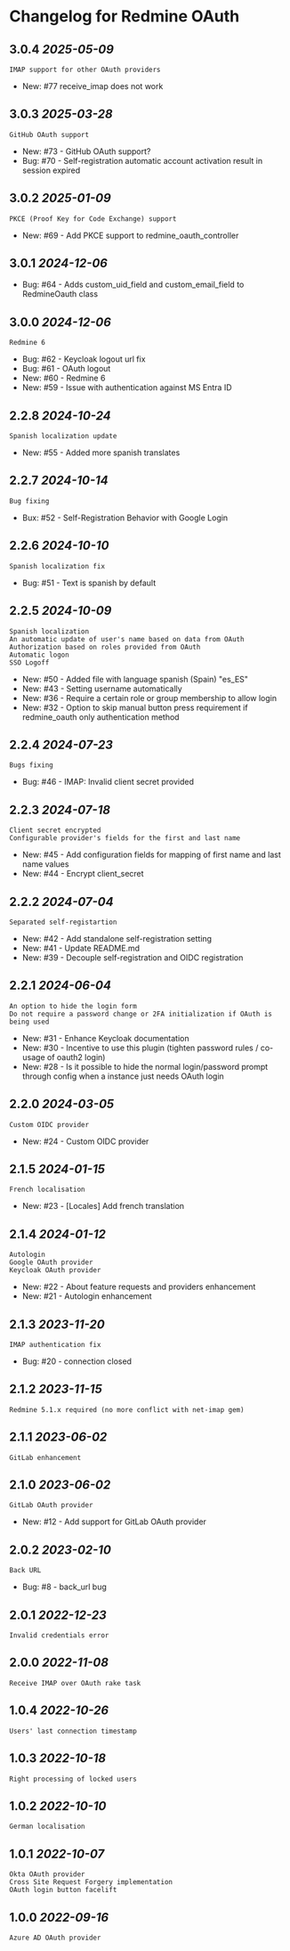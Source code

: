 Changelog for Redmine OAuth
==========================

3.0.4 *2025-05-09*
------------------

    IMAP support for other OAuth providers

* New: #77 receive_imap does not work

3.0.3 *2025-03-28*
------------------

    GitHub OAuth support

* New: #73 - GitHub OAuth support?
* Bug: #70 - Self-registration automatic account activation result in session expired

3.0.2 *2025-01-09*
------------------

    PKCE (Proof Key for Code Exchange) support 

* New: #69 - Add PKCE support to redmine_oauth_controller

3.0.1 *2024-12-06*
------------------

* Bug: #64 - Adds custom_uid_field and custom_email_field to RedmineOauth class

3.0.0 *2024-12-06*
------------------

    Redmine 6

* Bug: #62 - Keycloak logout url fix
* Bug: #61 - OAuth logout
* New: #60 - Redmine 6 
* New: #59 - Issue with authentication against MS Entra ID

2.2.8 *2024-10-24*
------------------

    Spanish localization update

* New: #55 - Added more spanish translates

2.2.7 *2024-10-14*
------------------

    Bug fixing 

* Bux: #52 - Self-Registration Behavior with Google Login 


2.2.6 *2024-10-10*
------------------

    Spanish localization fix

* Bug: #51 - Text is spanish by default

2.2.5 *2024-10-09*
------------------

    Spanish localization
    An automatic update of user's name based on data from OAuth
    Authorization based on roles provided from OAuth
    Automatic logon
    SSO Logoff

* New: #50 - Added file with language spanish (Spain) "es_ES"
* New: #43 - Setting username automatically
* New: #36 - Require a certain role or group membership to allow login
* New: #32 - Option to skip manual button press requirement if redmine_oauth only authentication method

2.2.4 *2024-07-23*
------------------

    Bugs fixing

* Bug: #46 - IMAP: Invalid client secret provided 

2.2.3 *2024-07-18*
------------------

    Client secret encrypted
    Configurable provider's fields for the first and last name

* New: #45 - Add configuration fields for mapping of first name and last name values
* New: #44 - Encrypt client_secret

2.2.2 *2024-07-04*
------------------

    Separated self-registartion

* New: #42 - Add standalone self-registration setting
* New: #41 - Update README.md
* New: #39 - Decouple self-registration and OIDC registration 

2.2.1 *2024-06-04*
------------------

    An option to hide the login form
    Do not require a password change or 2FA initialization if OAuth is being used

* New: #31 - Enhance Keycloak documentation
* New: #30 - Incentive to use this plugin (tighten password rules / co-usage of oauth2 login)
* New: #28 - Is it possible to hide the normal login/password prompt through config when a instance just needs OAuth login

2.2.0 *2024-03-05*
------------------

    Custom OIDC provider

* New: #24 - Custom OIDC provider

2.1.5 *2024-01-15*
------------------

    French localisation

* New: #23 - [Locales] Add french translation 

2.1.4 *2024-01-12*
------------------
    
    Autologin
    Google OAuth provider
    Keycloak OAuth provider

* New: #22 - About feature requests and providers enhancement
* New: #21 - Autologin enhancement

2.1.3 *2023-11-20*
------------------

    IMAP authentication fix

* Bug: #20 - connection closed

2.1.2 *2023-11-15*
------------------

    Redmine 5.1.x required (no more conflict with net-imap gem)

2.1.1 *2023-06-02*
------------------

    GitLab enhancement

2.1.0 *2023-06-02*
------------------

    GitLab OAuth provider

* New: #12 - Add support for GitLab OAuth provider

2.0.2 *2023-02-10*
------------------

    Back URL

* Bug: #8 - back_url bug

2.0.1 *2022-12-23*
------------------

    Invalid credentials error

2.0.0 *2022-11-08*
------------------

    Receive IMAP over OAuth rake task

1.0.4 *2022-10-26*
------------------

    Users' last connection timestamp

1.0.3 *2022-10-18*
------------------

    Right processing of locked users

1.0.2 *2022-10-10*
------------------

    German localisation

1.0.1 *2022-10-07*
------------------

    Okta OAuth provider
    Cross Site Request Forgery implementation
    OAuth login button facelift

1.0.0 *2022-09-16*
------------------

    Azure AD OAuth provider
